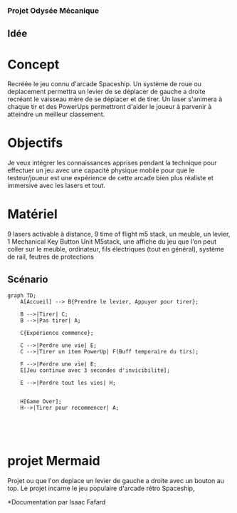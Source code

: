 ### Projet Odysée Mécanique
## Idée
# Concept
Recréée le jeu connu d'arcade Spaceship. Un système de roue ou deplacement permettra un levier de se déplacer de gauche a droite recréant le vaisseau mère de se déplacer et de tirer. Un laser s'animera à chaque tir et des PowerUps permettront d'aider le joueur à parvenir à atteindre un meilleur classement.
# Objectifs
Je veux intégrer les connaissances apprises pendant la technique pour effectuer un jeu avec une capacité physique mobile pour que le testeur/joueur est une expérience de cette arcade bien plus réaliste et immersive avec les lasers et tout.
# Matériel
9 lasers activable à distance, 9 time of flight m5 stack, un meuble, un levier, 1 Mechanical Key Button Unit M5stack, une affiche du jeu que l'on peut coller sur le meuble, ordinateur, fils électriques (tout en général), système de rail, feutres de protections
## Scénario
```mermaid
graph TD;
    A[Accueil] --> B{Prendre le levier, Appuyer pour tirer};

    B -->|Tirer| C;
    B -->|Pas tirer| A;

    C{Expérience commence};

    C -->|Perdre une vie| E;
    C -->|Tirer un item PowerUp| F(Buff temporaire du tirs);

    F -->|Perdre une vie| E;
    E[Jeu continue avec 3 secondes d'invicibilité];

    E -->|Perdre tout les vies| H;
    

    H[Game Over];
    H-->|Tirer pour recommencer| A;

    

    
```
# projet Mermaid
Projet ou que l'on deplace un levier de gauche a droite avec un bouton au top. Le projet incarne le jeu populaire d'arcade rétro Spaceship, 



*Documentation par Isaac Fafard